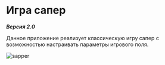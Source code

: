# Игра сапер
***Версия 2.0***

Данное приложение реализует классическую игру сапер с возможностью настраивать параметры игрового поля.

![sapper](https://user-images.githubusercontent.com/16703296/38271991-a100df54-3790-11e8-9428-b62712dc7b11.jpg)


